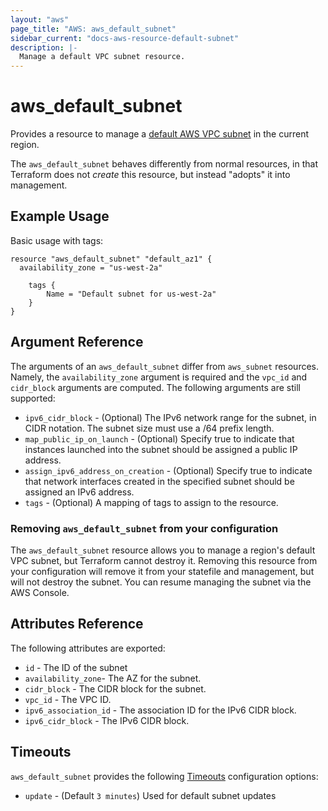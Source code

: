 ```yaml
---
layout: "aws"
page_title: "AWS: aws_default_subnet"
sidebar_current: "docs-aws-resource-default-subnet"
description: |-
  Manage a default VPC subnet resource.
---
```


# aws_default_subnet

Provides a resource to manage a [default AWS VPC subnet](http://docs.aws.amazon.com/AmazonVPC/latest/UserGuide/default-vpc.html#default-vpc-basics)
in the current region.

The `aws_default_subnet` behaves differently from normal resources, in that
Terraform does not _create_ this resource, but instead "adopts" it
into management.

## Example Usage

Basic usage with tags:

```hcl
resource "aws_default_subnet" "default_az1" {
  availability_zone = "us-west-2a"

	tags {
		Name = "Default subnet for us-west-2a"
	}
}
```

## Argument Reference

The arguments of an `aws_default_subnet` differ from `aws_subnet` resources.
Namely, the `availability_zone` argument is required and the `vpc_id` and `cidr_block` arguments are computed.
The following arguments are still supported:

* `ipv6_cidr_block` - (Optional) The IPv6 network range for the subnet,
    in CIDR notation. The subnet size must use a /64 prefix length.
* `map_public_ip_on_launch` -  (Optional) Specify true to indicate
    that instances launched into the subnet should be assigned
    a public IP address.
* `assign_ipv6_address_on_creation` - (Optional) Specify true to indicate
    that network interfaces created in the specified subnet should be
    assigned an IPv6 address.
* `tags` - (Optional) A mapping of tags to assign to the resource.

### Removing `aws_default_subnet` from your configuration

The `aws_default_subnet` resource allows you to manage a region's default VPC subnet,
but Terraform cannot destroy it. Removing this resource from your configuration
will remove it from your statefile and management, but will not destroy the subnet.
You can resume managing the subnet via the AWS Console.

## Attributes Reference

The following attributes are exported:

* `id` - The ID of the subnet
* `availability_zone`- The AZ for the subnet.
* `cidr_block` - The CIDR block for the subnet.
* `vpc_id` - The VPC ID.
* `ipv6_association_id` - The association ID for the IPv6 CIDR block.
* `ipv6_cidr_block` - The IPv6 CIDR block.

## Timeouts

`aws_default_subnet` provides the following
[Timeouts](/docs/configuration/resources.html#timeouts) configuration options:

- `update` - (Default `3 minutes`) Used for default subnet updates
